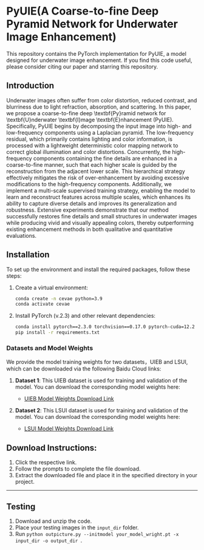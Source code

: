 # PyUIE(A Coarse-to-fine Deep Pyramid Network for Underwater Image Enhancement)

This repository contains the PyTorch implementation for  PyUIE, a model designed for underwater image enhancement. If you find this code useful, please consider citing our paper and starring this repository.

## Introduction
Underwater images often suffer from color distortion, reduced contrast, and blurriness due to light refraction, absorption, and scattering. In this paper, we propose a coarse-to-fine deep \textbf{Py}ramid network for \textbf{U}nderwater \textbf{I}mage \textbf{E}nhancement (PyUIE). Specifically, PyUIE begins by decomposing the input image into high- and low-frequency components using a Laplacian pyramid. The low-frequency residual, which primarily contains lighting and color information, is processed with a lightweight deterministic color mapping network to correct global illumination and color distortions. Concurrently, the high-frequency components containing the fine details are enhanced in a coarse-to-fine manner, such that each higher scale is guided by the reconstruction from the adjacent lower scale. This hierarchical strategy effectively mitigates the risk of over-enhancement by avoiding excessive modifications to the high-frequency components. Additionally, we implement a multi-scale supervised training strategy, enabling the model to learn and reconstruct features across multiple scales, which enhances its ability to capture diverse details and improves its generalization and robustness. Extensive experiments demonstrate that our method successfully restores fine details and small structures in underwater images while producing vivid and visually appealing colors, thereby outperforming existing enhancement methods in both qualitative and quantitative evaluations.

## Installation

To set up the environment and install the required packages, follow these steps:

1. Create a virtual environment:
   ```sh
   conda create -n cevae python=3.9
   conda activate cevae
   ```

2. Install PyTorch (v.2.3) and other relevant dependencies:
   ```sh
   conda install pytorch==2.3.0 torchvision==0.17.0 pytorch-cuda=12.2 -c pytorch -c nvidia
   pip install -r requirements.txt
   ```


### Datasets and Model Weights

We provide the model training weights for two datasets，UIEB and LSUI, which can be downloaded via the following Baidu Cloud links:

1. **Dataset 1**: This UIEB dataset is used for training and validation of the model. You can download the corresponding model weights here:

   * [UIEB Model Weights Download Link](https://pan.baidu.com/s/1kngNAaysBdgUsMW9M4j63A?pwd=e6t6)

2. **Dataset 2**: This LSUI dataset is used for training and validation of the model. You can download the corresponding model weights here:

   * [LSUI Model Weights Download Link](https://pan.baidu.com/s/1pjzGLR6yKMRJciYSfS6vLg?pwd=sy4i)

## Download Instructions:

1. Click the respective link.
2. Follow the prompts to complete the file download.
3. Extract the downloaded file and place it in the specified directory in your project.

---


## Testing

1. Download and unzip the code.
2. Place your testing images in the `input_dir` folder.
3. Run `python outpicture.py --initmodel your_model_wright.pt -x input_dir -o output_dir `.


